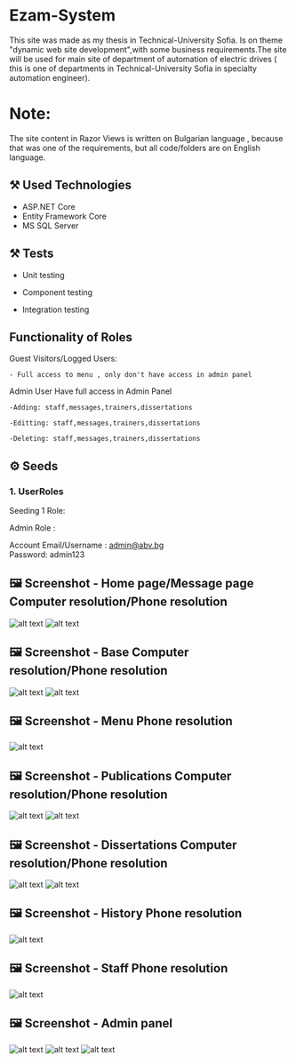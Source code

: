 # Ezam-System

This site was made as my thesis in Technical-University Sofia. Is on theme "dynamic web site development",with some business requirements.The site will be used for main site оf department of automation of electric drives ( this is one of departments in Technical-University Sofia in specialty automation engineer).

# Note:

The site content in Razor Views is written on Bulgarian language , because that was one of the requirements, but all code/folders are on English language.

## :hammer_and_pick: Used Technologies

- ASP.NET Core
- Entity Framework Core
- MS SQL Server

## :hammer_and_pick: Tests

- Unit testing

- Component testing

- Integration testing


## Functionality of Roles

Guest Visitors/Logged Users:

    - Full access to menu , only don't have access in admin panel
    
Admin User
    Have full access in Admin Panel 
    
    -Adding: staff,messages,trainers,dissertations
    
    -Editting: staff,messages,trainers,dissertations
    
    -Deleting: staff,messages,trainers,dissertations
    
     

## :gear: Seeds
  
### 1. UserRoles
Seeding 1 Role:

Admin Role : 

  Account Email/Username : admin@abv.bg  
  Password: admin123
  

## :framed_picture: Screenshot - Home page/Message page Computer resolution/Phone resolution

![alt text](https://github.com/rbbozhilov/Technical-University-Thesis/blob/main/Images/Messages-Computer.jpg)
![alt text](https://github.com/rbbozhilov/Technical-University-Thesis/blob/main/Images/Messages-Phone.jpg)


## :framed_picture: Screenshot - Base Computer resolution/Phone resolution

![alt text](https://github.com/rbbozhilov/Technical-University-Thesis/blob/main/Images/Base-Computer2.jpg)
![alt text](https://github.com/rbbozhilov/Technical-University-Thesis/blob/main/Images/Base-Phonee.jpg)


## :framed_picture: Screenshot - Menu Phone resolution

![alt text](https://github.com/rbbozhilov/Technical-University-Thesis/blob/main/Images/Menu-Phone.jpg)


## :framed_picture: Screenshot - Publications Computer resolution/Phone resolution

![alt text](https://github.com/rbbozhilov/Technical-University-Thesis/blob/main/Images/Publication-Computer.jpg)
![alt text](https://github.com/rbbozhilov/Technical-University-Thesis/blob/main/Images/Publications-Phone.jpg)


## :framed_picture: Screenshot - Dissertations Computer resolution/Phone resolution

![alt text](https://github.com/rbbozhilov/Technical-University-Thesis/blob/main/Images/Dissertations-Computer.jpg)
![alt text](https://github.com/rbbozhilov/Technical-University-Thesis/blob/main/Images/Dissertations-Phone.jpg)


## :framed_picture: Screenshot - History Phone resolution

![alt text](https://github.com/rbbozhilov/Technical-University-Thesis/blob/main/Images/History-Phone.jpg)


## :framed_picture: Screenshot - Staff Phone resolution

![alt text](https://github.com/rbbozhilov/Technical-University-Thesis/blob/main/Images/Staff-Phone.jpg)


## :framed_picture: Screenshot - Admin panel

![alt text](https://github.com/rbbozhilov/Technical-University-Thesis/blob/main/Images/admin3.jpg)
![alt text](https://github.com/rbbozhilov/Technical-University-Thesis/blob/main/Images/admin2.jpg)
![alt text](https://github.com/rbbozhilov/Technical-University-Thesis/blob/main/Images/admin1.jpg)
